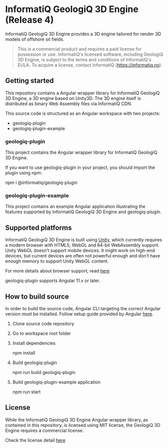 # InformatiQ GeologiQ 3D Engine (Release 4)

InformatiQ GeologiQ 3D Engine provides a 3D engine tailored for render 3D models of offshore oil fields.

> This is a commercial product and requires a paid license for possession or use. InformatiQ's licensed software, including GeologiQ 3D Engine, is subject to the terms and conditions of InformatiQ's EULA. To acquire a license, contact InformatiQ (https://informatiq.no).

## Getting started
This repository contains a Angular wrapper library for InformatiQ GeologiQ 3D Engine, a 3D engine based on Unity3D. The 3D engine itself is distributed as binary Web Assembly files via InformatiQ CDN. 

This source code is structured as an Angular workspace with two projects:

* geologiq-plugin
* geologiq-plugin-example

### geologiq-plugin
This project contains the Angular wrapper library for InformatiQ GeologiQ 3D Engine.

If you want to use geologiq-plugin in your project, you should import the plugin using npm:

npm i @informatiq/geologiq-plugin

### geologiq-plugin-example
This project contains an example Angular application illustrating the features supported by InformatiQ GeologiQ 3D Engine and geologiq-plugin.

## Supported platforms
InformatiQ GeologiQ 3D Engine is built using [Unity](https://unity.com/), which currently requires a modern browser with HTML5, WebGL and 64-bit WebAssembly support. Unity WebGL doesn’t support mobile devices. It might work on high-end devices, but current devices are often not powerful enough and don’t have enough memory to support Unity WebGL content.

For more details about browser support, read [here](https://docs.unity3d.com/Manual/webgl-browsercompatibility.html)

geologiq-plugin supports Angular 11.x or later.

## How to build source
In order to build the source code, Angular CLI targeting the correct Angular version must be installed. Follow setup guide provided by Angular [here](https://angular.io/docs).

1) Clone source code repository
2) Go to workspace root folder
3) Install dependencies

    npm install

4) Build geologiq-plugin

    npm run build geologiq-plugin

5) Build geologiq-plugin-example application

    npm run start

## License
While the InformatiQ GeologiQ 3D Engine Angular wrapper library, as contained in this repository, is licensed using MIT license, the GeologiQ 3D Engine requires a commercial license. 

Check the license detail [here](https://github.com/informatiqdev/geologiq-plugin/LICENSE)